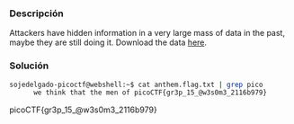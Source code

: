 ### Descripción
Attackers have hidden information in a very large mass of data in the past, maybe they are still doing it. Download the data [here](https://artifacts.picoctf.net/c/126/anthem.flag.txt).
### Solución
```bash
sojedelgado-picoctf@webshell:~$ cat anthem.flag.txt | grep pico
      we think that the men of picoCTF{gr3p_15_@w3s0m3_2116b979}
```
picoCTF{gr3p_15_@w3s0m3_2116b979}
